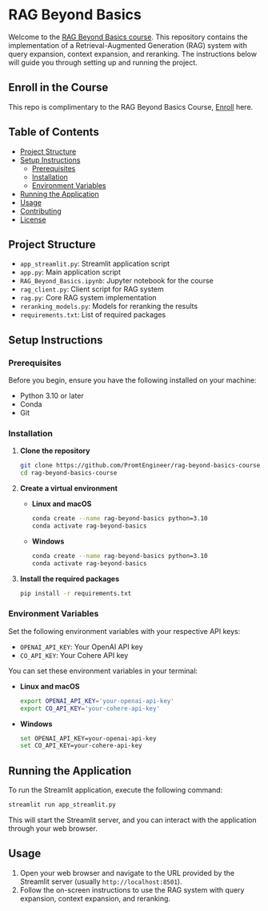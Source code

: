 
# RAG Beyond Basics

Welcome to the [RAG Beyond Basics course](https://prompt-s-site.thinkific.com/courses/rag). This repository contains the implementation of a Retrieval-Augmented Generation (RAG) system with query expansion, context expansion, and reranking. The instructions below will guide you through setting up and running the project.

## Enroll in the Course

This repo is complimentary to the RAG Beyond Basics Course, [Enroll](https://prompt-s-site.thinkific.com/courses/rag) here. 

## Table of Contents

- [Project Structure](#project-structure)
- [Setup Instructions](#setup-instructions)
  - [Prerequisites](#prerequisites)
  - [Installation](#installation)
  - [Environment Variables](#environment-variables)
- [Running the Application](#running-the-application)
- [Usage](#usage)
- [Contributing](#contributing)
- [License](#license)

## Project Structure

- `app_streamlit.py`: Streamlit application script
- `app.py`: Main application script
- `RAG_Beyond_Basics.ipynb`: Jupyter notebook for the course
- `rag_client.py`: Client script for RAG system
- `rag.py`: Core RAG system implementation
- `reranking_models.py`: Models for reranking the results
- `requirements.txt`: List of required packages

## Setup Instructions

### Prerequisites

Before you begin, ensure you have the following installed on your machine:

- Python 3.10 or later
- Conda
- Git

### Installation

1. **Clone the repository**

   ```bash
   git clone https://github.com/PromtEngineer/rag-beyond-basics-course.git
   cd rag-beyond-basics-course
   ```

2. **Create a virtual environment**

   - **Linux and macOS**

     ```bash
     conda create --name rag-beyond-basics python=3.10
     conda activate rag-beyond-basics
     ```

   - **Windows**

     ```bash
     conda create --name rag-beyond-basics python=3.10
     conda activate rag-beyond-basics
     ```

3. **Install the required packages**

   ```bash
   pip install -r requirements.txt
   ```

### Environment Variables

Set the following environment variables with your respective API keys:

- `OPENAI_API_KEY`: Your OpenAI API key
- `CO_API_KEY`: Your Cohere API key

You can set these environment variables in your terminal:

- **Linux and macOS**

  ```bash
  export OPENAI_API_KEY='your-openai-api-key'
  export CO_API_KEY='your-cohere-api-key'
  ```

- **Windows**

  ```bash
  set OPENAI_API_KEY=your-openai-api-key
  set CO_API_KEY=your-cohere-api-key
  ```

## Running the Application

To run the Streamlit application, execute the following command:

```bash
streamlit run app_streamlit.py
```

This will start the Streamlit server, and you can interact with the application through your web browser.

## Usage

1. Open your web browser and navigate to the URL provided by the Streamlit server (usually `http://localhost:8501`).
2. Follow the on-screen instructions to use the RAG system with query expansion, context expansion, and reranking.



